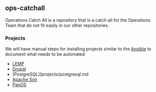 ## ops-catchall

Operations Catch All is a repository that is a catch all for the Operations Team
that do not fit easily in our other repositories.

### Projects

We will have manual steps for installing projects similar to the [Ansible](https://github.com/pulibrary/princeton_ansible) to document what needs to be automated

  * [LEMP](projects/lemp.md)
  * [Drupal](projects/drupal.md)
  * [PostgreSQL](projects/postgresql.md
  * [Apache Solr](projects/apache_solr.md)
  * [PanOS](projects/panos_editing.md)